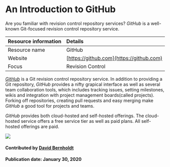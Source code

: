# An Introduction to GitHub
<!-- deck start --> 
Are you familiar with revision control repository services? *GitHub* is a well-known Git-focused revision control repository service.
<!-- deck end --> 

Resource information | Details 
:--- | :--- 
Resource name | GitHub
Website | [https://github.com](https://github.com)
Focus | Revision Control

*[GitHub](https://github.com)* is a Git revision control repository service. In addition to providing a Git repository, *GitHub* provides a nifty grapical interface as well as several team collaboration tools, which includes tracking issues, setting milestones, wikis and integration with project management boards(called projects). Forking off repositories, creating pull requests and easy merging make *GitHub* a good tool for projects and teams.

*GitHub* provides both cloud-hosted and self-hosted offerings.  The cloud-hosted service offers a free service tier as well as paid plans.  All self-hosted offerings are paid.

<img src='https://github.com/betterscientificsoftware/images/raw/master/Logo-class-github.jpg' class='logo' />

#### Contributed by [David Bernholdt](http://github.com/bernhold "David Bernholdt")

#### Publication date: January 30, 2020

<!---
Publish: yes
Categories: development
Topics: revision control
Tags: service, tool
Level: 2
Prerequisites: defaults
Aggregate: none
--->
